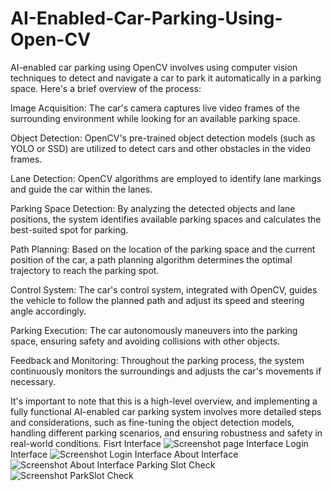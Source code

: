 <h1>AI-Enabled-Car-Parking-Using-Open-CV</h1>
AI-enabled car parking using OpenCV involves using computer vision techniques to detect and navigate a car to park it automatically in a parking space. Here's a brief overview of the process:

Image Acquisition: The car's camera captures live video frames of the surrounding environment while looking for an available parking space.

Object Detection: OpenCV's pre-trained object detection models (such as YOLO or SSD) are utilized to detect cars and other obstacles in the video frames.

Lane Detection: OpenCV algorithms are employed to identify lane markings and guide the car within the lanes.

Parking Space Detection: By analyzing the detected objects and lane positions, the system identifies available parking spaces and calculates the best-suited spot for parking.

Path Planning: Based on the location of the parking space and the current position of the car, a path planning algorithm determines the optimal trajectory to reach the parking spot.

Control System: The car's control system, integrated with OpenCV, guides the vehicle to follow the planned path and adjust its speed and steering angle accordingly.

Parking Execution: The car autonomously maneuvers into the parking space, ensuring safety and avoiding collisions with other objects.

Feedback and Monitoring: Throughout the parking process, the system continuously monitors the surroundings and adjusts the car's movements if necessary.

It's important to note that this is a high-level overview, and implementing a fully functional AI-enabled car parking system involves more detailed steps and considerations, such as fine-tuning the object detection models, handling different parking scenarios, and ensuring robustness and safety in real-world conditions.
<s1>Fisrt Interface</s1>
![Screenshot page Interface](https://github.com/Kazer01/AI-Enabled-Car-Parking-Using-Open-CV/assets/140815273/2a71b514-fd91-43b4-93a2-fccd7534ed9c)
<s1>Login Interface</s1>
![Screenshot Login Interface](https://github.com/Kazer01/AI-Enabled-Car-Parking-Using-Open-CV/assets/140815273/6c6f8501-2e1d-46ab-ae38-3238e6c3491d)
<s1>About Interface</s1>
![Screenshot About Interface](https://github.com/Kazer01/AI-Enabled-Car-Parking-Using-Open-CV/assets/140815273/33984cb5-ceb8-4055-9133-39e07774f6b0)
<s1>Parking Slot Check</s1>
![Screenshot ParkSlot Check](https://github.com/Kazer01/AI-Enabled-Car-Parking-Using-Open-CV/assets/140815273/0c8073d3-01b8-4aa1-b973-7f68c12ee38a)






